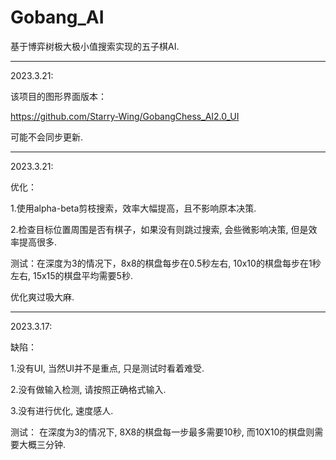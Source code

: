 # Gobang_AI

基于博弈树极大极小值搜索实现的五子棋AI.

--------------------------------------------------------------------
2023.3.21:

该项目的图形界面版本：

https://github.com/Starry-Wing/GobangChess_AI2.0_UI

可能不会同步更新.

--------------------------------------------------------------------
2023.3.21:

优化：

  1.使用alpha-beta剪枝搜索，效率大幅提高，且不影响原本决策.
  
  2.检查目标位置周围是否有棋子，如果没有则跳过搜索, 会些微影响决策, 但是效率提高很多.
  
测试：在深度为3的情况下，8x8的棋盘每步在0.5秒左右, 10x10的棋盘每步在1秒左右, 15x15的棋盘平均需要5秒.

优化爽过吸大麻.

--------------------------------------------------------------------
2023.3.17:

缺陷：

  1.没有UI, 当然UI并不是重点, 只是测试时看着难受.

  2.没有做输入检测, 请按照正确格式输入.

  3.没有进行优化, 速度感人.

测试： 在深度为3的情况下, 8X8的棋盘每一步最多需要10秒, 而10X10的棋盘则需要大概三分钟.
